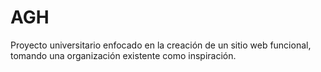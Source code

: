 # AGH
Proyecto universitario enfocado en la creación de un sitio web funcional, tomando una organización existente como inspiración. 
